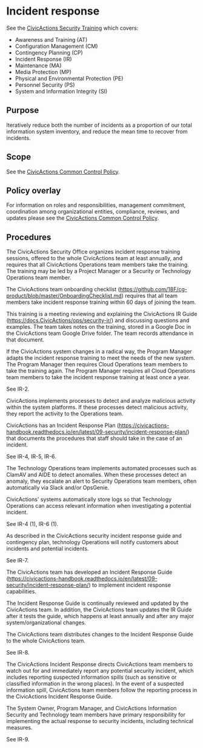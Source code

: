 # Incident response

See the [CivicActions Security Training](https://civicactions-handbook.readthedocs.io/en/latest/01-welcome-to-civicactions/training/security-training/) which covers:

* Awareness and Training (AT)
* Configuration Management (CM)
* Contingency Planning (CP)
* Incident Response (IR)
* Maintenance (MA)
* Media Protection (MP)
* Physical and Environmental Protection (PE)
* Personnel Security (PS)
* System and Information Integrity (SI)

## Purpose

Iteratively reduce both the number of incidents as a proportion of our total information system inventory, and reduce the mean time to recover from incidents.

## Scope

See the [CivicActions Common Control Policy](CivicActions-Common-Control-Policy.md).

## Policy overlay

For information on roles and responsibilities, management commitment, coordination among
organizational entities, compliance, reviews, and updates please see the
[CivicActions Common Control Policy](CivicActions-Common-Control-Policy.md).

## Procedures

The CivicActions Security Office organizes incident response training sessions, offered to the whole CivicActions team at least annually, and requires that all CivicActions Operations team members take the training. The training may be led by a Project Manager or a Security or Technology Operations team member.

The CivicActions team onboarding checklist (https://github.com/18F/cg-product/blob/master/OnboardingChecklist.md) requires that all team members take incident response training within 60 days of joining the team.

This training is a meeting reviewing and explaining the CivicActions IR Guide (https://docs.CivicActions/ops/security-ir/) and discussing questions and examples. The team takes notes on the training, stored in a Google Doc in the CivicActions team Google Drive folder. The team records attendance in that document.

If the CivicActions system changes in a radical way, the Program Manager adapts the incident response training to meet the needs of the new system. The Program Manager then requires Cloud Operations team members to take the training again.
The Program Manager requires all Cloud Operations team members to take the incident response training at least once a year.

See IR-2.

CivicActions implements processes to detect and analyze malicious activity within the system platforms. If these processes detect malicious activity, they report the activity to the Operations team.

CivicActions has an Incident Response Plan (https://civicactions-handbook.readthedocs.io/en/latest/09-security/incident-response-plan/) that documents the procedures that staff should take in the case of an incident.

See IR-4, IR-5, IR-6.

The Technology Operations team implements automated processes such as ClamAV and AIDE to detect anomalies. When these processes detect an anomaly, they escalate an alert to Security Operations team members, often automatically via Slack and/or OpsGenie.

CivicActions' systems automatically store logs so that Technology Operations can access relevant information when investigating a potential incident.

See IR-4 (1), IR-6 (1).

As described in the CivicActions security incident response guide and contingency plan, technology Operations will notify customers about incidents and potential incidents.

See IR-7.

The CivicActions team has developed an Incident Response Guide (https://civicactions-handbook.readthedocs.io/en/latest/09-security/incident-response-plan/) to implement incident response capabilities.

The Incident Response Guide is continually reviewed and updated by the CivicActions team. In addition, the CivicActions team updates the IR Guide after it tests the guide, which happens at least annually and after any major system/organizational changes.

The CivicActions team distributes changes to the Incident Response Guide to the whole CivicActions team.

See IR-8.

The CivicActions Incident Response directs CivicActions team members to watch out for and immediately report any potential security incident, which includes reporting suspected information spills (such as sensitive or classified information in the wrong places). In the event of a suspected information spill, CivicActions team members follow the reporting process in the CivicActions Incident Response Guide.

The System Owner, Program Manager, and CivicActions Information Security and Technology team members have primary responsibility for implementing the actual response to security incidents, including technical measures.

See IR-9.
